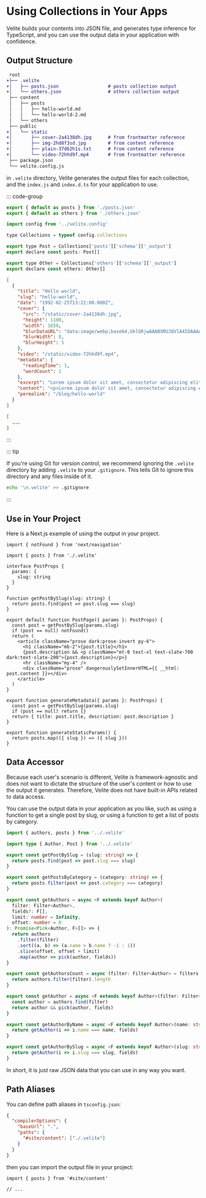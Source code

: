 # Using Collections in Your Apps

Velite builds your contents into JSON file, and generates type inference for TypeScript, and you can use the output data in your application with confidence.

## Output Structure

```diff
 root
+├── .velite
+│   ├── posts.json                  # posts collection output
+│   └── others.json                 # others collection output
 ├── content
 │   ├── posts
 │   │   ├── hello-world.md
 │   │   └── hello-world-2.md
 │   └── others
 ├── public
+│   └── static
+│       ├── cover-2a4138dh.jpg      # from frontmatter reference
+│       ├── img-2hd8f3sd.jpg        # from content reference
+│       ├── plain-37d62h1s.txt      # from content reference
+│       └── video-72hhd9f.mp4       # from frontmatter reference
 ├── package.json
 └── velite.config.js
```

in `.velite` directory, Velite generates the output files for each collection, and the `index.js` and `index.d.ts` for your application to use.

::: code-group

```js [index.js]
export { default as posts } from './posts.json'
export { default as others } from './others.json'
```

```js [index.d.ts]
import config from '../velite.config'

type Collections = typeof config.collections

export type Post = Collections['posts']['schema']['_output']
export declare const posts: Post[]

export type Other = Collections['others']['schema']['_output']
export declare const others: Other[]
```

```json [posts.json]
[
  {
    "title": "Hello world",
    "slug": "hello-world",
    "date": "1992-02-25T13:22:00.000Z",
    "cover": {
      "src": "/static/cover-2a4138dh.jpg",
      "height": 1100,
      "width": 1650,
      "blurDataURL": "data:image/webp;base64,UklGRjwAAABXRUJQVlA4IDAAAACwAQCdASoIAAUADMDOJbACdADWaUXAAMltC0BZxTv24bHUX8EibgVs/sPiTqq6QAA=",
      "blurWidth": 8,
      "blurHeight": 5
    },
    "video": "/static/video-72hhd9f.mp4",
    "metadata": {
      "readingTime": 1,
      "wordCount": 1
    },
    "excerpt": "Lorem ipsum dolor sit amet, consectetur adipiscing elit. Sed non risus. Suspendisse",
    "content": "<p>Lorem ipsum dolor sit amet, consectetur adipiscing elit. Sed non risus. Suspendisse</p>\n<p><img src=\"/static/img-2hd8f3sd.jpg\" alt=\"some image\" /></p>\n<p><a href=\"/static/plain-37d62h1s.txt\">link to file</a></p>\n",
    "permalink": "/blog/hello-world"
  }
]
```

```json [others.json]
[
  ...
]
```

:::

::: tip

If you're using Git for version control, we recommend ignoring the `.velite` directory by adding `.velite` to your `.gitignore`. This tells Git to ignore this directory and any files inside of it.

```sh
echo '\n.velite' >> .gitignore
```

:::

## Use in Your Project

Here is a Next.js example of using the output in your project.

```tsx [app/posts/[slug]/page.tsx]
import { notFound } from 'next/navigation'

import { posts } from './.velite'

interface PostProps {
  params: {
    slug: string
  }
}

function getPostBySlug(slug: string) {
  return posts.find(post => post.slug === slug)
}

export default function PostPage({ params }: PostProps) {
  const post = getPostBySlug(params.slug)
  if (post == null) notFound()
  return (
    <article className="prose dark:prose-invert py-6">
      <h1 className="mb-2">{post.title}</h1>
      {post.description && <p className="mt-0 text-xl text-slate-700 dark:text-slate-200">{post.description}</p>}
      <hr className="my-4" />
      <div className="prose" dangerouslySetInnerHTML={{ __html: post.content }}></div>
    </article>
  )
}

export function generateMetadata({ params }: PostProps) {
  const post = getPostBySlug(params.slug)
  if (post == null) return {}
  return { title: post.title, description: post.description }
}

export function generateStaticParams() {
  return posts.map(({ slug }) => ({ slug }))
}
```

## Data Accessor

Because each user's scenario is different, Velite is framework-agnostic and does not want to dictate the structure of the user's content or how to use the output it generates. Therefore, Velite does not have built-in APIs related to data access.

You can use the output data in your application as you like, such as using a function to get a single post by slug, or using a function to get a list of posts by category.

```ts [app/content.ts]
import { authors, posts } from '../.velite'

import type { Author, Post } from '../.velite'

export const getPostBySlug = (slug: string) => {
  return posts.find(post => post.slug === slug)
}

export const getPostsByCategory = (category: string) => {
  return posts.filter(post => post.category === category)
}

export const getAuthors = async <F extends keyof Author>(
  filter: Filter<Author>,
  fields?: F[],
  limit: number = Infinity,
  offset: number = 0
): Promise<Pick<Author, F>[]> => {
  return authors
    .filter(filter)
    .sort((a, b) => (a.name > b.name ? -1 : 1))
    .slice(offset, offset + limit)
    .map(author => pick(author, fields))
}

export const getAuthorsCount = async (filter: Filter<Author> = filters.none): Promise<number> => {
  return authors.filter(filter).length
}

export const getAuthor = async <F extends keyof Author>(filter: Filter<Author>, fields?: F[]): Promise<Pick<Author, F> | undefined> => {
  const author = authors.find(filter)
  return author && pick(author, fields)
}

export const getAuthorByName = async <F extends keyof Author>(name: string, fields?: F[]): Promise<Pick<Author, F> | undefined> => {
  return getAuthor(i => i.name === name, fields)
}

export const getAuthorBySlug = async <F extends keyof Author>(slug: string, fields?: F[]): Promise<Pick<Author, F> | undefined> => {
  return getAuthor(i => i.slug === slug, fields)
}
```

In short, it is just raw JSON data that you can use in any way you want.

## Path Aliases

You can define path aliases in `tsconfig.json`:

```json [tsconfig.json]
{
  "compilerOptions": {
    "baseUrl": ".",
    "paths": {
      "#site/content": ["./.velite"]
    }
  }
}
```

then you can import the output file in your project:

```tsx [app/posts/[slug]/page.tsx]
import { posts } from '#site/content'

// ...
```
